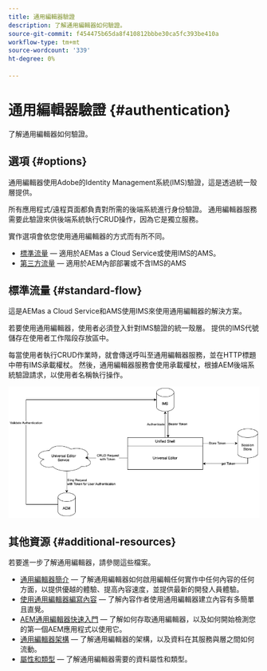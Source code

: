 ```yaml
---
title: 通用編輯器驗證
description: 了解通用編輯器如何驗證。
source-git-commit: f454475b65da8f410812bbbe30ca5fc393be410a
workflow-type: tm+mt
source-wordcount: '339'
ht-degree: 0%

---
```



# 通用編輯器驗證 {#authentication}

了解通用編輯器如何驗證。

## 選項 {#options}

通用編輯器使用Adobe的Identity Management系統(IMS)驗證，這是透過統一殼層提供。

所有應用程式/遠程頁面都負責對所需的後端系統進行身份驗證。 通用編輯器服務需要此驗證來供後端系統執行CRUD操作，因為它是獨立服務。

實作選項會依您使用通用編輯器的方式而有所不同。

* [標準流量](#standard-flow)  — 適用於AEMas a Cloud Service或使用IMS的AMS。
* [第三方流量](#third-party-flow)  — 適用於AEM內部部署或不含IMS的AMS

## 標準流量 {#standard-flow}

這是AEMas a Cloud Service和AMS使用IMS來使用通用編輯器的解決方案。

若要使用通用編輯器，使用者必須登入針對IMS驗證的統一殼層。 提供的IMS代號儲存在使用者工作階段存放區中。

每當使用者執行CRUD作業時，就會傳送呼叫至通用編輯器服務，並在HTTP標題中帶有IMS承載權杖。 然後，通用編輯器服務會使用承載權杖，根據AEM後端系統驗證請求，以使用者名稱執行操作。

![標準驗證流程](assets/standard-flow.png)

## 其他資源 {#additional-resources}

若要進一步了解通用編輯器，請參閱這些檔案。

* [通用編輯器簡介](introduction.md)  — 了解通用編輯器如何啟用編輯任何實作中任何內容的任何方面，以提供優越的體驗、提高內容速度，並提供最新的開發人員體驗。
* [使用通用編輯器編寫內容](authoring.md)  — 了解內容作者使用通用編輯器建立內容有多簡單且直覺。
* [AEM通用編輯器快速入門](getting-started.md)  — 了解如何存取通用編輯器，以及如何開始檢測您的第一個AEM應用程式以使用它。
* [通用編輯器架構](architecture.md)  — 了解通用編輯器的架構，以及資料在其服務與層之間如何流動。
* [屬性和類型](attributes-types.md)  — 了解通用編輯器需要的資料屬性和類型。
